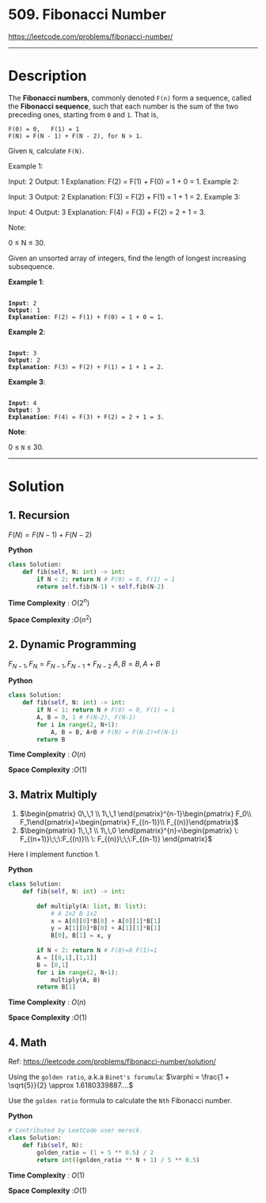 # 509. Fibonacci Number

https://leetcode.com/problems/fibonacci-number/

---

# Description

The **Fibonacci numbers**, commonly denoted `F(n)` form a sequence, called the **Fibonacci sequence**, such that each number is the sum of the two preceding ones, starting from `0` and `1`. That is,

```
F(0) = 0,   F(1) = 1
F(N) = F(N - 1) + F(N - 2), for N > 1.
```
Given `N`, calculate `F(N)`.
 

Example 1:

Input: 2
Output: 1
Explanation: F(2) = F(1) + F(0) = 1 + 0 = 1.
Example 2:

Input: 3
Output: 2
Explanation: F(3) = F(2) + F(1) = 1 + 1 = 2.
Example 3:

Input: 4
Output: 3
Explanation: F(4) = F(3) + F(2) = 2 + 1 = 3.
 

Note:

0 ≤ N ≤ 30.

Given an unsorted array of integers, find the length of longest increasing subsequence.

**Example 1**:

<pre><code>
<b>Input</b>: 2
<b>Output</b>: 1
<b>Explanation</b>: F(2) = F(1) + F(0) = 1 + 0 = 1.
</code></pre>

**Example 2**:

<pre><code>
<b>Input</b>: 3
<b>Output</b>: 2
<b>Explanation</b>: F(3) = F(2) + F(1) = 1 + 1 = 2.
</code></pre>

**Example 3**:

<pre><code>
<b>Input</b>: 4
<b>Output</b>: 3
<b>Explanation</b>: F(4) = F(3) + F(2) = 2 + 1 = 3.
</code></pre>

**Note**:

0 ≤ `N` ≤ 30.

---

# Solution

## 1. Recursion

$F(N) = F(N-1)+F(N-2)$

**Python**
```python
class Solution:
    def fib(self, N: int) -> int:
        if N < 2: return N # F(0) = 0, F(1) = 1
        return self.fib(N-1) + self.fib(N-2)
```

**Time Complexity** : $O(2^n)$

**Space Complexity** :$O(n^2)$

## 2. Dynamic Programming

$F_{N-1}, F_{N} = F_{N-1}, F_{N-1}+F_{N-2}$
$A, B = B, A + B$

**Python**
```python
class Solution:
    def fib(self, N: int) -> int:
        if N < 1: return N # F(0) = 0, F(1) = 1
        A, B = 0, 1 # F(N-2), F(N-1)
        for i in range(2, N+1):
            A, B = B, A+B # F(N) = F(N-2)+F(N-1)
        return B
```

**Time Complexity** : $O(n)$

**Space Complexity** :$O(1)$

## 3. Matrix Multiply

1. $\begin{pmatrix} 0\,\,1 \\ 1\,\,1 \end{pmatrix}^{n-1}\begin{pmatrix} F_0\\ F_1\end{pmatrix}=\begin{pmatrix} F_{(n-1)}\\ F_{(n)}\end{pmatrix}$
2. $\begin{pmatrix} 1\,\,1 \\ 1\,\,0 \end{pmatrix}^{n}=\begin{pmatrix} \: F_{(n+1)}\;\;\:F_{(n)}\\ \: F_{(n)}\;\;\:F_{(n-1)} \end{pmatrix}$

Here I implement function 1.

**Python**
```python
class Solution:
    def fib(self, N: int) -> int:
        
        def multiply(A: list, B: list):
            # A 2x2 B 1x2
            x = A[0][0]*B[0] + A[0][1]*B[1]
            y = A[1][0]*B[0] + A[1][1]*B[1]
            B[0], B[1] = x, y
    
        if N < 2: return N # F(0)=0 F(1)=1
        A = [[0,1],[1,1]]
        B = [0,1]
        for i in range(2, N+1):
            multiply(A, B)
        return B[1]
```

**Time Complexity** : $O(n)$

**Space Complexity** :$O(1)$

## 4. Math

Ref: https://leetcode.com/problems/fibonacci-number/solution/

Using the `golden ratio`, a.k.a `Binet's forumula`: $\varphi = \frac{1 + \sqrt{5}}{2} \approx 1.6180339887....$

Use the `golden ratio` formula to calculate the `Nth` Fibonacci number.

**Python**
```python
# Contributed by LeetCode user mereck.
class Solution:
    def fib(self, N):
        golden_ratio = (1 + 5 ** 0.5) / 2
        return int((golden_ratio ** N + 1) / 5 ** 0.5)
```

**Time Complexity** : $O(1)$

**Space Complexity** :$O(1)$